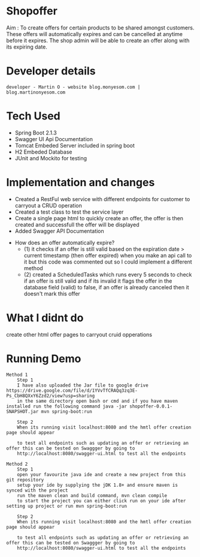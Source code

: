 # Shopoffer
Aim : To create offers for certain products to be shared amongst customers. These offers will automatically expires and can be cancelled at anytime before it expires. The shop admin will be able to create an offer along with its expiring date.

# Developer details
    developer - Martin O - website blog.monyesom.com | blog.martinonyesom.com

# Tech Used
  - Spring Boot 2.1.3
  - Swagger UI Api Documentation
  - Tomcat Embeded Server included in spring boot
  - H2 Embeded Database
  - JUnit and Mockito for testing
  

# Implementation and changes
 - Created a RestFul web service with different endpoints for customer to carryout a CRUD operation
 - Created a test class to test the service layer
 - Create a single page html to quickly create an offer, the offer is then created and successfull the offer will be displayed
 - Added Swagger API Documentation 

* How does an offer automatically expire?
   - (1) it checks if an offer is still valid based on the expiration date > current timestamp (then offer expired) when you make an api call to it but this code was commented out so I could implement a different method
   - (2) created a ScheduledTasks which runs every 5 seconds to check if an offer is still valid and if its invalid it flags the offer in the database field (valid) to false, if an offer is already canceled then it doesn't mark this offer

# What I didnt do
create other html offer pages to carryout cruid opperations

# Running Demo
    Method 1
        Step 1
        I have also uploaded the Jar file to google drive https://drive.google.com/file/d/1YVvTfCRAQq3zq3E-Ps_CbH8QXxY6Zzd2/view?usp=sharing
        in the same directory open bash or cmd and if you have maven installed run the following command java -jar shopoffer-0.0.1- SNAPSHOT.jar mvn spring-boot:run

        Step 2
        When its running visit localhost:8080 and the hmtl offer creation page should appear

        to test all endpoints such as updating an offer or retrieving an offer this can be tested on Swaggger by going to 
        http://localhost:8080/swagger-ui.html to test all the endpoints 

    Method 2
        Step 1
        open your favourite java ide and create a new project from this git repository
        setup your ide by supplying the jDK 1.8+ and ensure maven is synced with the project
        run the maven clean and build command, mvn clean compile
        to start the project you can either click run on your ide after setting up project or run mvn spring-boot:run

        Step 2
        When its running visit localhost:8080 and the hmtl offer creation page should appear

        to test all endpoints such as updating an offer or retrieving an offer this can be tested on Swaggger by going to 
        http://localhost:8080/swagger-ui.html to test all the endpoints 
